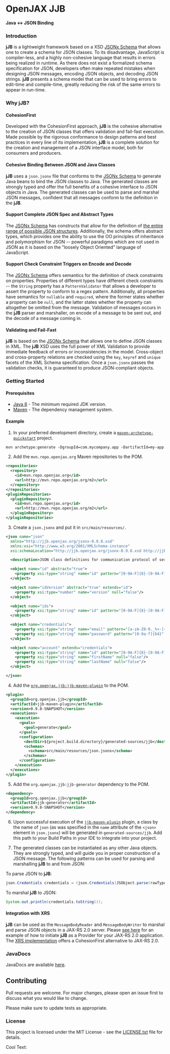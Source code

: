 # OpenJAX JJB

**Java <-> JSON Binding**

### Introduction

**jJB** is a lightweight framework based on a XSD [JSONx Schema][jsonx-xsd] that allows one to create a schema for JSON classes. To its disadvantage, JavaScript is compiler-less, and a highly non-cohesive language that results in errors being realized in runtime. As there does not exist a formalized schema specification for JSON, developers often make repeated mistakes when designing JSON messages, encoding JSON objects, and decoding JSON strings. **jJB** presents a schema model that can be used to bring errors to edit-time and compile-time, greatly reducing the risk of the same errors to appear in run-time.

### Why **jJB**?

#### CohesionFirst

Developed with the CohesionFirst approach, **jJB** is the cohesive alternative to the creation of JSON classes that offers validation and fail-fast execution. Made possible by the rigorous conformance to design patterns and best practices in every line of its implementation, **jJB** is a complete solution for the creation and management of a JSON interface model, both for consumers and producers.

#### Cohesive Binding Between JSON and Java Classes

**jJB** uses a `json.jsonx` file that conforms to the [JSONx Schema][jsonx-xsd] to generate Java beans to bind the JSON classes to Java. The generated classes are strongly typed and offer the full benefits of a cohesive interface to JSON objects in Java. The generated classes can be used to parse and marshal JSON messages, confident that all messages conform to the definition in the **jJB**.

#### Support Complete JSON Spec and Abstract Types

The [JSONx Schema][jsonx-xsd] has constructs that allow for the definition of [the entire range of possible JSON structures][json]. Additionally, the schema offers abstract types, which provides one the ability to use the OO principles of inheritance and polymorphism for JSON -- powerful paradigms which are not used in JSON as it is based on the "loosely Object Oriented" language of JavaScript.

#### Support Check Constraint Triggers on Encode and Decode

The [JSONx Schema][jsonx-xsd] offers semantics for the definition of check constraints on properties. Properties of different types have different check constraints -- the `String` property has a `PatternValidator` that allows a developer to assert the property to conform to a regex pattern. Additionally, all properties have semantics for `nullable` and `required`, where the former states whether a property can be `null`, and the latter states whether the property can altogether be omitted from the message. Validation of messages occurs in the **jJB** parser and marshaller, on encode of a message to be sent out, and the decode of a message coming in.

#### Validating and Fail-Fast

**jJB** is based on the [JSONx Schema][jsonx-xsd] that allows one to define JSON classes in XML. The **jJB** XSD uses the full power of XML Validation to provide immediate feedback of errors or inconsistencies in the model. Cross-object and cross-property relations are checked using the `key`, `keyref` and `unique` facets of the XML Schema specification. Once a `json.jsonx` passes the validation checks, it is guaranteed to produce JSON-compliant objects.

### Getting Started

#### Prerequisites

* [Java 8][jdk8-download] - The minimum required JDK version.
* [Maven][maven] - The dependency management system.

#### Example

1. In your preferred development directory, create a [`maven-archetype-quickstart`][maven-archetype-quickstart] project.

  ```tcsh
  mvn archetype:generate -DgroupId=com.mycompany.app -DartifactId=my-app -DarchetypeArtifactId=maven-archetype-quickstart -DinteractiveMode=false
  ```

2. Add the `mvn.repo.openjax.org` Maven repositories to the POM.

  ```xml
  <repositories>
    <repository>
      <id>mvn.repo.openjax.org</id>
      <url>http://mvn.repo.openjax.org/m2</url>
    </repository>
  </repositories>
  <pluginRepositories>
    <pluginRepository>
      <id>mvn.repo.openjax.org</id>
      <url>http://mvn.repo.openjax.org/m2</url>
    </pluginRepository>
  </pluginRepositories>
  ```

3. Create a `json.jsonx` and put it in `src/main/resources/`.

  ```xml
  <json name="json"
    xmlns="http://jjb.openjax.org/jsonx-0.9.8.xsd"
    xmlns:xsi="http://www.w3.org/2001/XMLSchema-instance"
    xsi:schemaLocation="http://jjb.openjax.org/jsonx-0.9.8.xsd http://jjb.openjax.org/jsonx.xsd">

    <description>JSON class definitions for communication protocol of server API</description>

    <object name="id" abstract="true">
      <property xsi:type="string" name="id" pattern="[0-9A-F]{8}-[0-9A-F]{4}-[0-9A-F]{4}-[0-9A-F]{4}-[0-9A-F]{12}" null="false"/>
    </object>

    <object name="idVersion" abstract="true" extends="id">
      <property xsi:type="number" name="version" null="false"/>
    </object>

    <object name="ids">
      <property xsi:type="string" name="id" pattern="[0-9A-F]{8}-[0-9A-F]{4}-[0-9A-F]{4}-[0-9A-F]{4}-[0-9A-F]{12}" array="true" null="false"/>
    </object>

    <object name="credentials">
      <property xsi:type="string" name="email" pattern="[a-zA-Z0-9._%+-]+@[a-zA-Z0-9.-]+\.[a-zA-Z]{2,6}" null="false"/>
      <property xsi:type="string" name="password" pattern="[0-9a-f]{64}" required="false" null="false"/>
    </object>

    <object name="account" extends="credentials">
      <property xsi:type="string" name="id" pattern="[0-9A-F]{8}-[0-9A-F]{4}-[0-9A-F]{4}-[0-9A-F]{4}-[0-9A-F]{12}" null="false" required="false"/>
      <property xsi:type="string" name="firstName" null="false"/>
      <property xsi:type="string" name="lastName" null="false"/>
    </object>

  </json>
  ```

4. Add the [`org.openjax.jjb:jjb-maven-plugin`][jjb-maven-plugin] to the POM.

  ```xml
  <plugin>
    <groupId>org.openjax.jjb</groupId>
    <artifactId>jjb-maven-plugin</artifactId>
    <version>0.9.8-SNAPSHOT</version>
    <executions>
      <execution>
        <goals>
          <goal>generate</goal>
        </goals>
        <configuration>
          <destDir>${project.build.directory}/generated-sources/jjb</destDir>
          <schemas>
            <schema>src/main/resources/json.jsonx</schema>
          </schemas>
        </configuration>
      </execution>
    </executions>
  </plugin>
  ```

5. Add the `org.openjax.jjb:jjb-generator` dependency to the POM.

  ```xml
  <dependency>
    <groupId>org.openjax.jjb</groupId>
    <artifactId>jjb-generator</artifactId>
    <version>0.9.8-SNAPSHOT</version>
  </dependency>
  ```

6. Upon successful execution of the [`jjb-maven-plugin`][jjb-maven-plugin] plugin, a class by the name of `json` (as was specified in the `name` attribute of the `<json>` element in `json.jsonx`) will be generated in `generated-sources/jjb`. Add this path to your Build Paths in your IDE to integrate into your project.

7. The generated classes can be instantiated as any other Java objects. They are strongly typed, and will guide you in proper construction of a JSON message. The following patterns can be used for parsing and marshalling **jJB** to and from JSON:

  To parse JSON to **jJB**:

  ```java
  json.Credentials credentials = (json.Credentials)JSObject.parse(rawType, new StringReader("{email: 'john@doe', password: '066b91577bc547e21aa329c74d74b0e53e29534d4cc0ad455abba050121a9557'}"))`
  ```
  
  To marshal **jJB** to JSON:

  ```java
  System.out.println(credentials.toString());
  ```

#### Integration with XRS

**jJB** can be used as the `MessageBodyReader` and `MessageBodyWriter` to marshal and parse JSON objects in a JAX-RS 2.0 server. Please [see here][xrs-getting-started] for an example of how to initiate **jJB** as a Provider for your JAX-RS 2.0 application. The [XRS implementation][xrs] offers a CohesionFirst alternative to JAX-RS 2.0.

### JavaDocs

JavaDocs are available [here](https://jjb.openjax.org/javadocs/).

## Contributing

Pull requests are welcome. For major changes, please open an issue first to discuss what you would like to change.

Please make sure to update tests as appropriate.

### License

This project is licensed under the MIT License - see the [LICENSE.txt](LICENSE.txt) file for details.

<a href="http://cooltext.com" target="_top"><img src="https://cooltext.com/images/ct_pixel.gif" width="80" height="15" alt="Cool Text: Logo and Graphics Generator" border="0" /></a>

[jdk8-download]: http://www.oracle.com/technetwork/java/javase/downloads/jdk8-downloads-2133151.html
[jjb-maven-plugin]: /maven-plugin
[json]: http://www.json.org/
[jsonx-xsd]: /generator/src/main/resources/jsonx.xsd
[maven-archetype-quickstart]: http://maven.apache.org/archetypes/maven-archetype-quickstart/
[maven]: https://maven.apache.org/
[xrs-getting-started]: /../../../../openjax/xrs#getting-started
[xrs]: /../../../../openjax/xrs